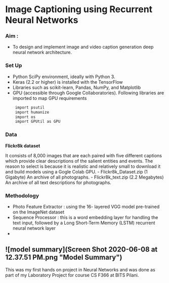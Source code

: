 # Image Captioning using Recurrent Neural Networks

### Aim : 
 - To design and implement image and video caption generation deep neural network architecture.

### Set Up

 - Python SciPy environment, ideally with Python 3.
 - Keras (2.2 or higher) is installed with the TensorFlow
 - Libraries such as scikit-learn, Pandas, NumPy, and Matplotlib 
 - GPU (accessible through Google Collaboratories). Following libraries are imported to map GPU requirements
    ```python
     import​ psutil 
     import​ humanize 
     import​ os
     import​ GPUtil ​as​ GPU
     ```
     
### Data

**Flickr8k dataset**

It consists of 8,000 images that are each paired with five different captions which provide clear descriptions of the salient entities and events. The reason to select is because it is realistic and relatively small to download it and build models using a Gogle Colab GPU.
    - Flickr8k_Dataset.zip​ (1 Gigabyte) An archive of all photographs.
    - Flickr8k_text.zip​ (2.2 Megabytes) An archive of all text descriptions for
photographs.

### Methodology

- Photo Feature Extractor : using the 16- layered VGG model pre-trained on the ImageNet dataset
- Sequence Processor : this is a word embedding layer for handling the text input, followed by a Long Short-Term Memory (LSTM) recurrent neural network layer
- 

![model summary](Screen Shot 2020-06-08 at 12.37.51 PM.png "Model Summary") 
---
This was my first hands on project in Neural Networks and was done as part of my Laboratory Project for course CS F366 at BITS Pilani.
